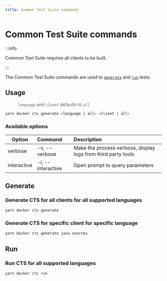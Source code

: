 ```yaml
---
title: Common Test Suite commands
---
```


# Common Test Suite commands

:::info

Common Test Suite requires all clients to be built.

:::

The Common Test Suite commands are used to [`generate`](#generate) and [`run`](#run) tests.

## Usage

> `language` and `client` defaults to `all`

```bash
yarn docker cts generate <language | all> <client | all>
```

### Available options

| Option      | Command           | Description                                                   |
| ----------- | :---------------- | :------------------------------------------------------------ |
| verbose     | -v, --verbose     | Make the process verbose, display logs from third party tools |
| interactive | -i, --interactive | Open prompt to query parameters                               |

## Generate

### Generate CTS for all clients for all supported languages

```bash
yarn docker cts generate
```

### Generate CTS for specific client for specific language

```bash
yarn docker cts generate java sources
```

## Run

### Run CTS for all supported languages

```bash
yarn docker cts run
```
